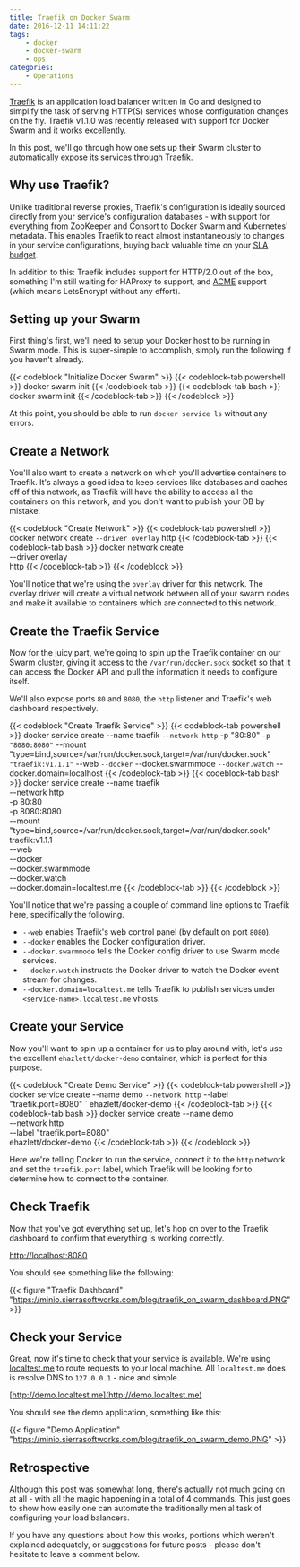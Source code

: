 ```yaml
---
title: Traefik on Docker Swarm
date: 2016-12-11 14:11:22
tags:
    - docker
    - docker-swarm
    - ops
categories:
    - Operations
---
```

[Traefik][traefik] is an application load balancer written in Go and designed to simplify
the task of serving HTTP(S) services whose configuration changes on the fly. Traefik v1.1.0
was recently released with support for Docker Swarm and it works excellently.

In this post, we'll go through how one sets up their Swarm cluster to automatically expose
its services through Traefik.

<!--more-->

## Why use Traefik?
Unlike traditional reverse proxies, Traefik's configuration is ideally sourced directly
from your service's configuration databases - with support for everything from ZooKeeper
and Consort to Docker Swarm and Kubernetes' metadata. This enables Traefik to react
almost instantaneously to changes in your service configurations, buying back valuable
time on your [SLA budget](https://landing.google.com/sre/interview/ben-treynor.html).

In addition to this: Traefik includes support for HTTP/2.0 out of the box, something I'm
still waiting for HAProxy to support, and [ACME][acme] support (which means LetsEncrypt without
any effort). 

## Setting up your Swarm
First thing's first, we'll need to setup your Docker host to be running in Swarm mode.
This is super-simple to accomplish, simply run the following if you haven't already.

{{< codeblock "Initialize Docker Swarm" >}}
    {{< codeblock-tab powershell >}}
    docker swarm init
    {{< /codeblock-tab >}}
    {{< codeblock-tab bash >}}
    docker swarm init
    {{< /codeblock-tab >}}
{{< /codeblock >}}

At this point, you should be able to run `docker service ls` without any errors.

## Create a Network
You'll also want to create a network on which you'll advertise containers to
Traefik. It's always a good idea to keep services like databases and caches off
of this network, as Traefik will have the ability to access all the containers
on this network, and you don't want to publish your DB by mistake.

{{< codeblock "Create Network" >}}
    {{< codeblock-tab powershell >}}
    docker network create `
        --driver overlay `
        http
    {{< /codeblock-tab >}}
    {{< codeblock-tab bash >}}
    docker network create \
        --driver overlay \
        http
    {{< /codeblock-tab >}}
{{< /codeblock >}}

You'll notice that we're using the `overlay` driver for this network. The overlay
driver will create a virtual network between all of your swarm nodes and make it
available to containers which are connected to this network.

## Create the Traefik Service
Now for the juicy part, we're going to spin up the Traefik container on our Swarm
cluster, giving it access to the `/var/run/docker.sock` socket so that it can access
the Docker API and pull the information it needs to configure itself.

We'll also expose ports `80` and `8080`, the `http` listener and Traefik's web
dashboard respectively.

{{< codeblock "Create Traefik Service" >}}
    {{< codeblock-tab powershell >}}
    docker service create --name traefik `
        --network http `
        -p "80:80" `
        -p "8080:8080" `
        --mount "type=bind,source=/var/run/docker.sock,target=/var/run/docker.sock" `
        "traefik:v1.1.1" `
            --web `
            --docker `
            --docker.swarmmode `
            --docker.watch `
            --docker.domain=localhost
    {{< /codeblock-tab >}}
    {{< codeblock-tab bash >}}
    docker service create --name traefik \
        --network http \
        -p 80:80 \
        -p 8080:8080 \
        --mount "type=bind,source=/var/run/docker.sock,target=/var/run/docker.sock" \
        traefik:v1.1.1 \
            --web \
            --docker \
            --docker.swarmmode \
            --docker.watch \
            --docker.domain=localtest.me
    {{< /codeblock-tab >}}
{{< /codeblock >}}

You'll notice that we're passing a couple of command line options to Traefik here,
specifically the following.

 - `--web` enables Traefik's web control panel (by default on port `8080`).
 - `--docker` enables the Docker configuration driver.
 - `--docker.swarmmode` tells the Docker config driver to use Swarm mode services.
 - `--docker.watch` instructs the Docker driver to watch the Docker event stream for changes.
 - `--docker.domain=localtest.me` tells Traefik to publish services under `<service-name>.localtest.me` vhosts.

## Create your Service
Now you'll want to spin up a container for us to play around with, let's use the
excellent `ehazlett/docker-demo` container, which is perfect for this purpose.

{{< codeblock "Create Demo Service" >}}
    {{< codeblock-tab powershell >}}
    docker service create --name demo `
        --network http `
        --label "traefik.port=8080" `
        ehazlett/docker-demo
    {{< /codeblock-tab >}}
    {{< codeblock-tab bash >}}
    docker service create --name demo \
        --network http \
        --label "traefik.port=8080" \
        ehazlett/docker-demo
    {{< /codeblock-tab >}}
{{< /codeblock >}}

Here we're telling Docker to run the service, connect it to the `http` network and set
the `traefik.port` label, which Traefik will be looking for to determine how to connect
to the container.

## Check Traefik
Now that you've got everything set up, let's hop on over to the Traefik dashboard to
confirm that everything is working correctly.

[http://localhost:8080](http://localhost:8080)

You should see something like the following:

{{< figure "Traefik Dashboard" "https://minio.sierrasoftworks.com/blog/traefik_on_swarm_dashboard.PNG" >}}


## Check your Service
Great, now it's time to check that your service is available. We're using
[localtest.me](http://readme.localtest.me) to route requests to your local
machine. All `localtest.me` does is resolve DNS to `127.0.0.1` - nice and
simple.

[http://demo.localtest.me](http://demo.localtest.me)

You should see the demo application, something like this:

{{< figure "Demo Application" "https://minio.sierrasoftworks.com/blog/traefik_on_swarm_demo.PNG" >}}


## Retrospective
Although this post was somewhat long, there's actually not much going on at all - with all the magic happening
in a total of 4 commands. This just goes to show how easily one can automate the traditionally menial task of
configuring your load balancers.

If you have any questions about how this works, portions which weren't explained adequately, or suggestions for
future posts - please don't hesitate to leave a comment below.

[traefik]: https://traefik.io
[acme]: https://github.com/ietf-wg-acme/acme/
